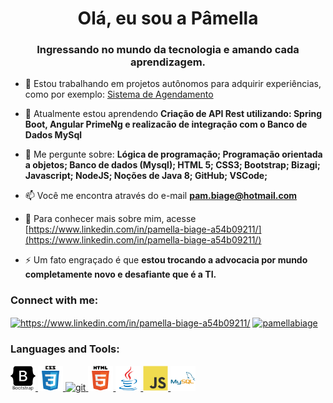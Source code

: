<h1 align="center">Olá, eu sou a Pâmella</h1>
<h3 align="center">Ingressando no mundo da tecnologia e amando cada aprendizagem.</h3>

- 🔭 Estou trabalhando em projetos autônomos para adquirir experiências, como por exemplo: [Sistema de Agendamento](https://github.com/PamellaBiage/sistemaDeAgendamento)

- 🌱 Atualmente estou aprendendo **Criação de API Rest utilizando: Spring Boot, Angular PrimeNg e realizacão de integração com o Banco de Dados MySql**

- 💬 Me pergunte sobre: **Lógica de programação; Programação orientada a objetos; Banco de dados (Mysql); HTML 5; CSS3; Bootstrap; Bizagi; Javascript; NodeJS; Noções de Java 8; GitHub; VSCode;**

- 📫 Você me encontra através do e-mail **pam.biage@hotmail.com**

- 📄 Para conhecer mais sobre mim, acesse [https://www.linkedin.com/in/pamella-biage-a54b09211/](https://www.linkedin.com/in/pamella-biage-a54b09211/)

- ⚡ Um fato engraçado é que **estou trocando a advocacia por mundo completamente novo e desafiante que é a TI.**

<h3 align="left">Connect with me:</h3>
<p align="left">
<a href="https://linkedin.com/in/https://www.linkedin.com/in/pamella-biage-a54b09211/" target="blank"><img align="center" src="https://raw.githubusercontent.com/rahuldkjain/github-profile-readme-generator/master/src/images/icons/Social/linked-in-alt.svg" alt="https://www.linkedin.com/in/pamella-biage-a54b09211/" height="30" width="40" /></a>
<a href="https://instagram.com/pamellabiage" target="blank"><img align="center" src="https://raw.githubusercontent.com/rahuldkjain/github-profile-readme-generator/master/src/images/icons/Social/instagram.svg" alt="pamellabiage" height="30" width="40" /></a>
</p>

<h3 align="left">Languages and Tools:</h3>
<p align="left"> <a href="https://getbootstrap.com" target="_blank" rel="noreferrer"> <img src="https://raw.githubusercontent.com/devicons/devicon/master/icons/bootstrap/bootstrap-plain-wordmark.svg" alt="bootstrap" width="40" height="40"/> </a> <a href="https://www.w3schools.com/css/" target="_blank" rel="noreferrer"> <img src="https://raw.githubusercontent.com/devicons/devicon/master/icons/css3/css3-original-wordmark.svg" alt="css3" width="40" height="40"/> </a> <a href="https://git-scm.com/" target="_blank" rel="noreferrer"> <img src="https://www.vectorlogo.zone/logos/git-scm/git-scm-icon.svg" alt="git" width="40" height="40"/> </a> <a href="https://www.w3.org/html/" target="_blank" rel="noreferrer"> <img src="https://raw.githubusercontent.com/devicons/devicon/master/icons/html5/html5-original-wordmark.svg" alt="html5" width="40" height="40"/> </a> <a href="https://www.java.com" target="_blank" rel="noreferrer"> <img src="https://raw.githubusercontent.com/devicons/devicon/master/icons/java/java-original.svg" alt="java" width="40" height="40"/> </a> <a href="https://developer.mozilla.org/en-US/docs/Web/JavaScript" target="_blank" rel="noreferrer"> <img src="https://raw.githubusercontent.com/devicons/devicon/master/icons/javascript/javascript-original.svg" alt="javascript" width="40" height="40"/> </a> <a href="https://www.mysql.com/" target="_blank" rel="noreferrer"> <img src="https://raw.githubusercontent.com/devicons/devicon/master/icons/mysql/mysql-original-wordmark.svg" alt="mysql" width="40" height="40"/> </a> <a href="https://nodejs.org" target="_blank" rel="noreferrer">

<!---

- 👋 Hi, I’m @PamellaBiage
- 👀 I’m interested in ...
- 🌱 I’m currently learning ...
- 💞️ I’m looking to collaborate on ...
- 📫 How to reach me ...


PamellaBiage/PamellaBiage is a ✨ special ✨ repository because its `README.md` (this file) appears on your GitHub profile.
You can click the Preview link to take a look at your changes.
--->
